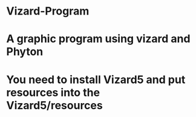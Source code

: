 # Vizard-Program
# A graphic program using vizard and Phyton
# You need to install Vizard5 and put resources into the Vizard5/resources
